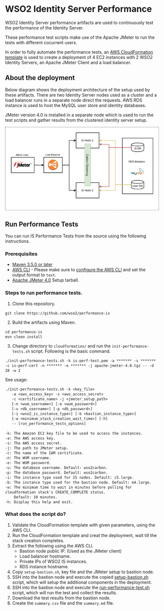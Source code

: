 # WSO2 Identity Server Performance

WSO2 Identity Server performance artifacts are used to continuously test the performance of the Identity Server.

These performance test scripts make use of the Apache JMeter to run the tests with different cocurrent users.

In order to fully automate the performance tests, an [AWS CloudFormation template](https://github.com/wso2/aws-is/blob/master/scalable-is/scalable-is.yaml) is used to create a deployment of 4 EC2 instances with 2 WSO2 Identity Servers, an Apache JMeter Client and a load balancer.

## About the deployment

Below diagram shows the deployment architecture of the setup used by these artifacts. There are two Identity Server nodes used as a cluster and a load balancer runs in a separate node direct the requests. AWS RDS instance is used to host the MySQL user store and identity databases.

JMeter version 4.0 is installed in a separate node which is used to run the test scripts and gather results from the clustered identity server setup.

![Deployment Diagram](images/deployment-diagram.png)

## Run Performance Tests

You can run IS Performance Tests from the source using the following instructions.

### Prerequisites

* [Maven 3.5.0 or later](https://maven.apache.org/download.cgi)
* [AWS CLI](https://aws.amazon.com/cli/) - Please make sure to [configure the AWS CLI](https://docs.aws.amazon.com/cli/latest/userguide/cli-chap-getting-started.html) and set the output format to `text`.
* [Apache JMeter 4.0](https://jmeter.apache.org/) Setup tarball.

### Steps to run performance tests.

1. Clone this repository.

```
git clone https://github.com/wso2/performance-is
```

2. Build the artifacts using Maven.
```
cd performance-is
mvn clean install
```

3. Change directory to `cloudformation/` and run the `init-performance-tests.sh` script. Following is the basic command.
```
./init-performance-tests.sh -k is-perf-test.pem -a ******* -s ******* -c is-perf-cert -n ******* -e ******* -j apache-jmeter-4.0.tgz -- -d 10 -w 2
```

See usage:

```
./init-performance-tests.sh -k <key_file> 
   -a <aws_access_key> -s <aws_access_secret>
   -c <certificate_name> -j <jmeter_setup_path>
   [-n <wum_username>] [-e <wum_password>]
   [-u <db_username>] [-p <db_password>]
   [-i <wso2_is_instance_type>] [-b <bastion_instance_type>]
   [-w <minimum_stack_creation_wait_time>] [-h]
   -- [run_performance_tests_options]

-k: The Amazon EC2 key file to be used to access the instances.
-a: The AWS access key.
-s: The AWS access secret.
-j: The path to JMeter setup.
-c: The name of the IAM certificate.
-n: The WUM username.
-e: The WUM password.
-u: The database username. Default: wso2carbon.
-p: The database password. Default: wso2carbon.
-i: The instance type used for IS nodes. Default: c5.large.
-b: The instance type used for the bastion node. Default: m4.large.
-w: The minimum time to wait in minutes before polling for cloudformation stack's CREATE_COMPLETE status.
    Default: 10 minutes.
-h: Display this help and exit.
```

### What does the script do?
1. Validate the CloudFormation template with given parameters, using the AWS CLI.
2. Run the CloudFormation template and creat the deployment, wait till the stack creation completes.
3. Extract the following using the AWS CLI.
   * Bastion node public IP. (Used as the JMeter client)
   * Load balancer hostname.
   * Private IPs of WSO2 IS instances.
   * RDS instance hostname.
4. Copy `setup-bastion.sh`, key file and the JMeter setup to bastion node.
5. SSH into the bastion node and execute the copied [setup-bastion.sh](distribution/scripts/setup) script, which will setup the additional components in the deployment.
6. SSH into the bastion node and execute the [run-performance-test.sh](distribution/scripts/jmeter) script, which will run the test and collect the results.
7. Download the test results from the bastion node.
8. Create the `summary.csv` file and the `summary.md` file. 
